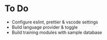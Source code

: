 # To Do

- Configure eslint, prettier & vscode settings
- Build language provider & toggle
- Build training modules with sample database

